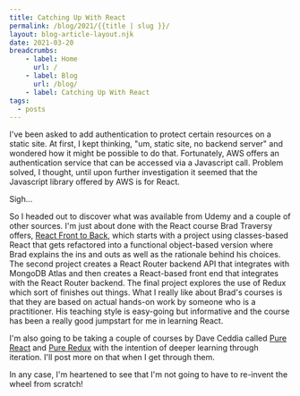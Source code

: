 ```yaml
---
title: Catching Up With React
permalink: /blog/2021/{{title | slug }}/
layout: blog-article-layout.njk
date: 2021-03-20
breadcrumbs:
    - label: Home
      url: /
    - label: Blog
      url: /blog/
    - label: Catching Up With React
tags:
  - posts
---
```


I've been asked to add authentication to protect certain resources on a static site. At first, I kept thinking, "um, static site, no backend server" and wondered how it might be possible to do that. Fortunately, AWS offers an authentication service that can be accessed via a Javascript call. Problem solved, I thought, until upon further investigation it seemed that the Javascript library offered by AWS is for React.

Sigh...

So I headed out to discover what was available from Udemy and a couple of other sources. I'm just about done with the React course Brad Traversy offers, [React Front to Back](https://www.udemy.com/course/modern-react-front-to-back/), which starts with a project using classes-based React that gets refactored into a functional object-based version where Brad explains the ins and outs as well as the rationale behind his choices. The second project creates a React Router backend API that integrates with MongoDB Atlas and then creates a React-based front end that integrates with the React Router backend. The final project explores the use of Redux which sort of finishes out things. What I really like about Brad's courses is that they are based on actual hands-on work by someone who is a practitioner. His teaching style is easy-going but informative and the course has been a really good jumpstart for me in learning React.

I'm also going to be taking a couple of courses by Dave Ceddia called [Pure React](purereact.com) and [Pure Redux](https://daveceddia.com/pure-redux) with the intention of deeper learning through iteration. I'll post more on that when I get through them.

In any case, I'm heartened to see that I'm not going to have to re-invent the wheel from scratch!